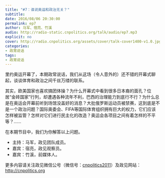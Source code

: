 ```yaml
---
title: "#7：谁说奥运和政治无关？"
subtitle: 
date: 2016/08/06 20:30:00
permalink: ep7
author: 马军、宿亮、竹溪
audio: http://radio-static.cnpolitics.org/talk/audio/ep7.mp3
explicit: no
cover: http://radio.cnpolitics.org/assets/cover/talk-cover1400-v1.0.jpg
categories:
- 政常说话
tags:
- 政常说话
---
```


里约奥运开幕了，本期政常说话，我们从这场（令人意外的）还不错的开幕式聊起，谈谈体育和政治之间千丝万缕的联系。

其实，欧美国家也喜欢搞团体操？为什么开幕式中看到很多日本裔的面孔？位居“金砖国家”行列，却遭遇各种流年不利，巴西的治理能力到底行不行？为什么总是在奥运会开幕前听到场馆没盖好的消息？大批俄罗斯运动员被禁赛，这到底是不是一个政治问题？国际奥委会、FIFA等国际体育组织拥有巨大的权力，它们应该怎样被监管？怎样对它们进行民主化的改造？奥运会各项目之间有着怎样的不平等？……

在本期节目中，我们为你解答以上问题。

- 主持：马军，政见团队成员。
- 嘉宾：宿亮，政见观察员。
- 嘉宾：竹溪，前媒体人。

更多内容请关注政见微信公号（微信号：[cnpolitics2011](http://open.weixin.qq.com/qr/code/?username=cnpolitics2011)）及政见网站：<http://cnpolitics.org>
